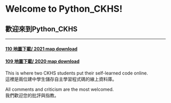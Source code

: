 # Welcome to Python_CKHS!    
## 歡迎來到Python_CKHS
***
#### [110 地圖下載/ 2021 map download](https://drive.google.com/file/d/1wcdlr0nXwRiip890IfXGeKh-oJsOETO8/view?usp=sharing)
#### [109 地圖下載/ 2020 map download](https://drive.google.com/file/d/1OrGLMSZ_FG_q6Gz-xSN_Qzl6lPHpWOeH/view?usp=sharing)

This is where two CKHS students put their self-learned code online.  
這裡是兩位建中學生儲存自主學習程式碼的線上資料庫。

All comments and criticism are the most welcomed.  
我們歡迎您的批評與指教。
